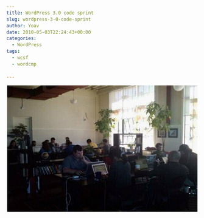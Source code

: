 ```yaml
---
title: WordPress 3.0 code sprint
slug: wordpress-3-0-code-sprint
author: Yoav
date: 2010-05-03T22:24:43+00:00
categories:
  - WordPress
tags:
  - wcsf
  - wordcmp

---
```

<img decoding="async" style="display:block;margin-right:auto;margin-left:auto;" alt="image" src="images/wpid-12729254646771.jpg" />